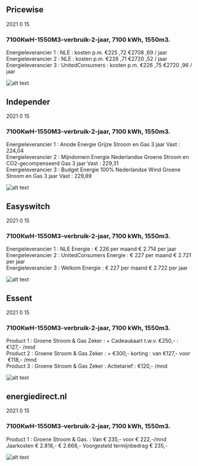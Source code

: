 
## Pricewise    
2021 0 15  
###  7100KwH-1550M3-verbruik-2-jaar, 7100 kWh,  1550m3.    
Energieleverancier 1 :  NLE  :  kosten p.m. €225 ,72 €2708 ,69 / jaar  
Energieleverancier 2 :  NLE :  kosten p.m. €226 ,71 €2720 ,52 / jaar  
Energieleverancier 3 :  UnitedConsumers :  kosten p.m. €226 ,75 €2720 ,96 / jaar 
 
![alt text](/img/el/pricewise-7100KwH-1550M3-verbruik-2-jaar-week2.png "Vergelijk energietarieven Pricewise")
## Independer    
2021 0 15  
###  7100KwH-1550M3-verbruik-2-jaar, 7100 kWh,  1550m3.    
Energieleverancier 1 :  Anode Energie Grijze Stroom en Gas 3 jaar Vast  :  224,04  
Energieleverancier 2 :  Mijndomein Energie Nederlandse Groene Stroom en CO2-gecompenseerd Gas 3 jaar Vast :  229,31  
Energieleverancier 3 :  Budget Energie 100% Nederlandse Wind Groene Stroom en Gas 3 jaar Vast :  229,89  

 
![alt text](/img/el/independer-7100KwH-1550M3-verbruik-2-jaar-week2.png "Vergelijk energietarieven Independer")
## Easyswitch    
2021 0 15  
###  7100KwH-1550M3-verbruik-2-jaar, 7100 kWh,  1550m3.    
Energieleverancier 1 :  NLE Energie  : € 226 per maand € 2.714 per jaar   
Energieleverancier 2 :  UnitedConsumers Energie : € 227 per maand € 2.721 per jaar  
Energieleverancier 3 :  Welkom Energie :  € 227 per maand € 2.722 per jaar   
 
![alt text](/img/el/easyswitch-7100KwH-1550M3-verbruik-2-jaar-week2.png "Vergelijk energietarieven Easyswitch")
## Essent    
2021 0 15  
###  7100KwH-1550M3-verbruik-2-jaar, 7100 kWh,  1550m3.    
Product 1 :  Groene Stroom & Gas Zeker  : + Cadeaukaart t.w.v. €250,-  : €127,- /mnd  
Product 2 :  Groene Stroom & Gas Zeker : + €300,- korting  : van €127,- voor  €118,- /mnd  
Product 3 :  Groene Stroom & Gas Zeker :  Actietarief  : €120,- /mnd  
 
  

![alt text](/img/el/essent-7100KwH-1550M3-verbruik-2-jaar-week2.png "Vergelijk energietarieven Essent")
## energiedirect.nl    
2021 0 15  
###  7100KwH-1550M3-verbruik-2-jaar, 7100 kWh,  1550m3.    
Product 1 :  Groene Stroom & Gas.  : Van € 235,- voor € 222,-/mnd Jaarkosten € 2.818,- € 2.668,- Voorgesteld termijnbedrag € 235,-  
 
![alt text](/img/el/energiedirect-7100KwH-1550M3-verbruik-2-jaar-week2.png "Vergelijk energietarieven energiedirect.nl")
